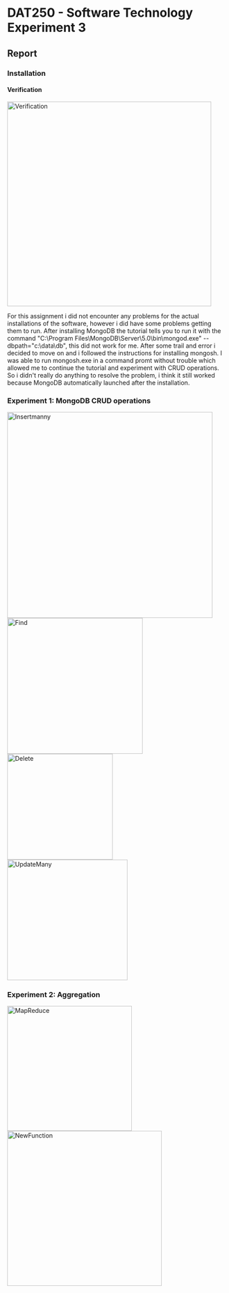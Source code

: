 # DAT250 - Software Technology Experiment 3

## Report

### Installation

#### Verification

<img width="470" alt="Verification" src="https://user-images.githubusercontent.com/46966246/133268372-be400514-870b-4c68-90c6-5258d549d145.png">


For this assignment i did not encounter any problems for the actual installations of the software, however i did have some problems getting them to run. After installing MongoDB the tutorial tells you to run it with the command "C:\Program Files\MongoDB\Server\5.0\bin\mongod.exe" --dbpath="c:\data\db", this did not work for me. After some trail and error i decided to move on and i followed the instructions for installing mongosh. I was able to run mongosh.exe in a command promt without trouble which allowed me to continue the tutorial and experiment with CRUD operations. So i didn't really do anything to resolve the problem, i think it still worked because MongoDB automatically launched after the installation.

### Experiment 1: MongoDB CRUD operations

<img width="473" alt="Insertmanny" src="https://user-images.githubusercontent.com/46966246/133268468-396dc8f4-5710-4b11-a7b6-3107f49302c2.png">

<img width="312" alt="Find" src="https://user-images.githubusercontent.com/46966246/133268473-4879d515-5ba4-4e97-a160-44b74527e9c5.png">

<img width="243" alt="Delete" src="https://user-images.githubusercontent.com/46966246/133268511-ab15c848-c5e8-41f3-a6d9-237aeb4c81a8.png">


<img width="277" alt="UpdateMany" src="https://user-images.githubusercontent.com/46966246/133268521-fe74478d-f459-4c10-b251-d966269c648a.png">





### Experiment 2: Aggregation

<img width="287" alt="MapReduce" src="https://user-images.githubusercontent.com/46966246/133268551-96f09b07-bd80-4d86-9629-c025a6604d95.png">

<img width="356" alt="NewFunction" src="https://user-images.githubusercontent.com/46966246/133268584-d59fd79a-3699-4556-8f59-8762e17305c3.png">


